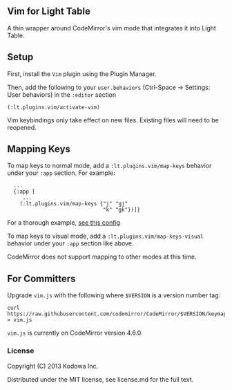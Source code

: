 ## Vim for Light Table

A thin wrapper around CodeMirror's vim mode that integrates it into Light Table.

## Setup

First, install the `Vim` plugin using the Plugin Manager.

Then, add the following to your `user.behaviors` (Ctrl-Space -> Settings: User behaviors) in the `:editor` section

    (:lt.plugins.vim/activate-vim)

Vim keybindings only take effect on new files. Existing files will need to be reopened.

## Mapping Keys

To map keys to normal mode, add a `:lt.plugins.vim/map-keys` behavior under your `:app` section.
For example:

```clojurescript
  ...
  {:app [
     ...
    (:lt.plugins.vim/map-keys {"j" "gj"
                               "k" "gk"})]}
```

For a thorough example, [see this config](https://github.com/cldwalker/ltfiles/blob/bf5ce36188219622796b794f7dcf7be4d255dd36/settings/user.behaviors#L9-L120)

To map keys to visual mode, add a `:lt.plugins.vim/map-keys-visual` behavior under your `:app` section like above.

CodeMirror does not support mapping to other modes at this time.


## For Committers

Upgrade `vim.js` with the following where `$VERSION` is a version number tag:

    curl https://raw.githubusercontent.com/codemirror/CodeMirror/$VERSION/keymap/vim.js > vim.js

`vim.js` is currently on CodeMirror version 4.6.0.

### License

Copyright (C) 2013 Kodowa Inc.

Distributed under the MIT license, see license.md for the full text.

